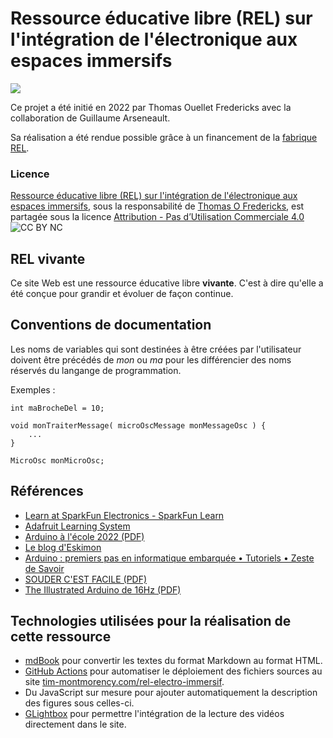 # Ressource éducative libre (REL) sur l'intégration de l'électronique aux espaces immersifs


![](./couverture.jpg)

Ce projet a été initié en 2022 par Thomas Ouellet Fredericks avec la collaboration de Guillaume Arseneault.

Sa réalisation a été rendue possible grâce à un financement de la [fabrique REL](https://fabriquerel.org/rel/).

### Licence

[Ressource éducative libre (REL) sur l'intégration de l'électronique aux espaces immersifs](https://tim-montmorency.com/rel-electro-immersif/), sous la responsabilité de [Thomas O Fredericks](http://t-o-f.info), est partagée sous la licence [Attribution - Pas d’Utilisation Commerciale 4.0](creativecommons.org/licenses/by-nc/4.0/?ref=chooser-v1)
![CC BY NC](./cc_by_nc.png)

## REL vivante

Ce site Web est une ressource éducative libre **vivante**. C'est à dire qu'elle a été conçue pour grandir et évoluer de façon continue. <!-- vivante, c'est-à-dire qu'elle a été conçue -->


## Conventions de documentation

Les noms de variables qui sont destinées à être créées par l'utilisateur doivent être précédés de *mon* ou *ma* pour les différencier des noms réservés du langange de programmation.

Exemples :

```arduino
int maBrocheDel = 10;
```

```arduino
void monTraiterMessage( microOscMessage monMessageOsc ) {
	...
}
```

```arduino
MicroOsc monMicroOsc;
```

## Références 

* [Learn at SparkFun Electronics - SparkFun Learn](https://learn.sparkfun.com/)
* [Adafruit Learning System](https://learn.adafruit.com/)
* [Arduino à l'école 2022 (PDF)](./pdf/arduino_a_l_ecole-2022.pdf)
* [Le blog d'Eskimon](https://eskimon.fr/)
* [Arduino : premiers pas en informatique embarquée • Tutoriels • Zeste de Savoir](https://zestedesavoir.com/tutoriels/686/arduino-premiers-pas-en-informatique-embarquee/)
* [SOUDER C'EST FACILE (PDF)](./pdf/bd_soudure.pdf)
* [The Illustrated Arduino de 16Hz (PDF)](./pdf/16hz_the_illustrated_arduino.pdf)

## Technologies utilisées pour la réalisation de cette ressource


* [mdBook](https://rust-lang.github.io/mdBook/) pour convertir les textes du format Markdown au format HTML.
* [GitHub Actions](https://docs.github.com/en/actions) pour automatiser le déploiement des fichiers sources au site [tim-montmorency.com/rel-electro-immersif](https://tim-montmorency.com/rel-electro-immersif/).
* Du JavaScript sur mesure pour ajouter automatiquement la description des figures sous celles-ci.
* [GLightbox](https://github.com/biati-digital/glightbox) pour permettre l'intégration de la lecture des vidéos directement dans le site.
